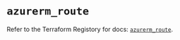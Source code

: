 # `azurerm_route`

Refer to the Terraform Registory for docs: [`azurerm_route`](https://registry.terraform.io/providers/hashicorp/azurerm/3.58.0/docs/resources/route).
